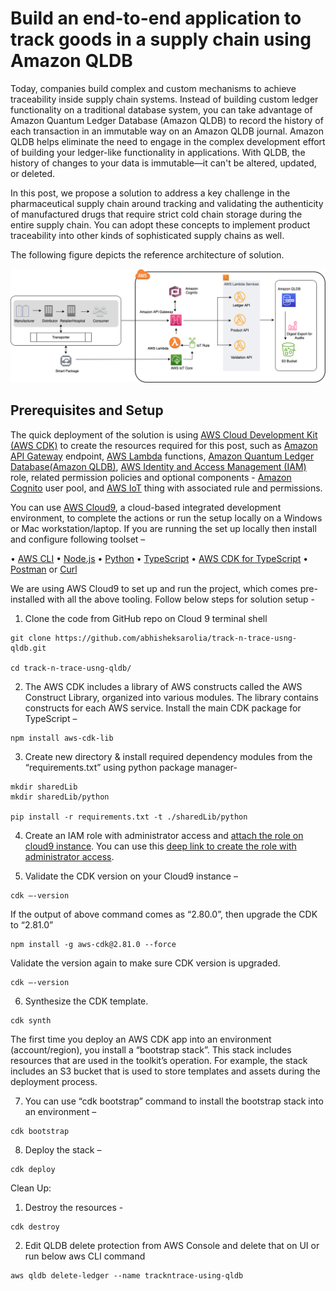 # Build an end-to-end application to track goods in a supply chain using Amazon QLDB

Today, companies build complex and custom mechanisms to achieve traceability inside supply chain systems. Instead of building custom ledger functionality on a traditional database system, you can take advantage of Amazon Quantum Ledger Database (Amazon QLDB) to record the history of each transaction in an immutable way on an Amazon QLDB journal. Amazon QLDB helps eliminate the need to engage in the complex development effort of building your ledger-like functionality in applications. With QLDB, the history of changes to your data is immutable—it can't be altered, updated, or deleted. 

In this post, we propose a solution to address a key challenge in the pharmaceutical supply chain around tracking and validating the authenticity of manufactured drugs that require strict cold chain storage during the entire supply chain. You can adopt these concepts to implement product traceability into other kinds of sophisticated supply chains as well.

The following figure depicts the reference architecture of solution. 

![Architecture](trackntrace_arch.png)

## Prerequisites and Setup

The quick deployment of the solution is using [AWS Cloud Development Kit (AWS CDK)](https://docs.aws.amazon.com/cdk/v2/guide/home.html) to create the resources required for this post, such as [Amazon API Gateway](https://aws.amazon.com/api-gateway/) endpoint, [AWS Lambda](https://aws.amazon.com/lambda/) functions, [Amazon Quantum Ledger Database(Amazon QLDB)](https://aws.amazon.com/qldb/), [AWS Identity and Access Management (IAM)](http://aws.amazon.com/iam) role, related permission policies and optional components - [Amazon Cognito](https://aws.amazon.com/cognito/) user pool, and [AWS IoT](https://aws.amazon.com/iot/) thing with associated rule and permissions. 

You can use [AWS Cloud9](https://docs.aws.amazon.com/cloud9/latest/user-guide/setup-express.html), a cloud-based integrated development environment, to complete the actions or run the setup locally on a Windows or Mac workstation/laptop. If you are running the set up locally then install and configure following toolset – 

•	[AWS CLI](https://docs.aws.amazon.com/cli/latest/userguide/getting-started-install.html)
•	[Node.js](https://nodejs.org/en/download)
•	[Python](https://www.python.org/downloads/release/python-3716/)
•	[TypeScript](https://www.npmjs.com/package/typescript)
•	[AWS CDK for TypeScript](https://docs.aws.amazon.com/cdk/v2/guide/getting_started.html) 
•	[Postman](https://www.postman.com/) or [Curl](https://curl.se/)

We are using AWS Cloud9 to set up and run the project, which comes pre-installed with all the above tooling. Follow below steps for solution setup - 

1)	Clone the code from GitHub repo on Cloud 9 terminal shell
```
git clone https://github.com/abhisheksarolia/track-n-trace-usng-qldb.git

cd track-n-trace-usng-qldb/
```

2)	The AWS CDK includes a library of AWS constructs called the AWS Construct Library, organized into various modules. The library contains constructs for each AWS service. Install the main CDK package for TypeScript – 
```
npm install aws-cdk-lib  
```
3)	Create new directory & install required dependency modules from the “requirements.txt” using python package manager-
```
mkdir sharedLib
mkdir sharedLib/python

pip install -r requirements.txt -t ./sharedLib/python  
```
4)	Create an IAM role with administrator access and [attach the role on cloud9 instance](https://aws.amazon.com/blogs/security/easily-replace-or-attach-an-iam-role-to-an-existing-ec2-instance-by-using-the-ec2-console/). You can use this [deep link to create the role with administrator access](https://console.aws.amazon.com/iam/home#/roles$new?step=review&commonUseCase=EC2%2BEC2&selectedUseCase=EC2&policies=arn:aws:iam::aws:policy%2FAdministratorAccess).


5)	Validate the CDK version on your Cloud9 instance – 
```
cdk –-version
```
If the output of above command comes as “2.80.0”, then upgrade the CDK to “2.81.0”
```
npm install -g aws-cdk@2.81.0 --force 
```
Validate the version again to make sure CDK version is upgraded.
```
cdk –-version 
```
6)	Synthesize the CDK template. 
```
cdk synth
```

The first time you deploy an AWS CDK app into an environment (account/region), you install a “bootstrap stack”. This stack includes resources that are used in the toolkit’s operation. For example, the stack includes an S3 bucket that is used to store templates and assets during the deployment process. 

7)	You can use “cdk bootstrap” command to install the bootstrap stack into an environment – 
```
cdk bootstrap
``` 

8)	Deploy the stack – 
```
cdk deploy
```


Clean Up:

1. Destroy the resources - 
```
cdk destroy 
```

2. Edit QLDB delete protection from AWS Console and delete that on UI or run below aws CLI command 

```
aws qldb delete-ledger --name trackntrace-using-qldb

```





